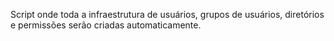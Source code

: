Script onde toda a infraestrutura de usuários, grupos de usuários, diretórios e permissões serão criadas automaticamente.
